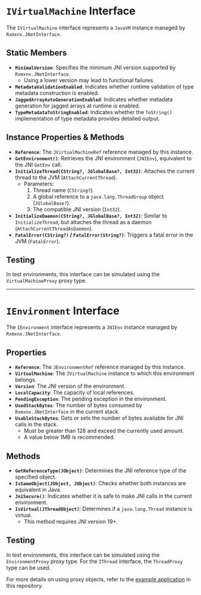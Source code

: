 # `IVirtualMachine` Interface

The `IVirtualMachine` interface represents a `JavaVM` instance managed by `Rxmxnx.JNetInterface`.

## Static Members

- **`MinimalVersion`**: Specifies the minimum JNI version supported by `Rxmxnx.JNetInterface`.
    - Using a lower version may lead to functional failures.
- **`MetadataValidationEnabled`**: Indicates whether runtime validation of type metadata construction is enabled.
- **`JaggedArrayAutoGenerationEnabled`**: Indicates whether metadata generation for jagged arrays at runtime is enabled.
- **`TypeMetadataToStringEnabled`**: Indicates whether the `ToString()` implementation of type metadata provides
  detailed output.

## Instance Properties & Methods

- **`Reference`**: The `JVirtualMachineRef` reference managed by this instance.
- **`GetEnvironment()`**: Retrieves the JNI environment (`JNIEnv`), equivalent to the JNI `GetEnv` call.
- **`InitializeThread(CString?, JGlobalBase?, Int32)`**: Attaches the current thread to the JVM (`AttachCurrentThread`).
    - Parameters:
        1. Thread name (`CString?`).
        2. A global reference to a `java.lang.ThreadGroup` object (`JGlobalBase?`).
        3. The compatible JNI version (`Int32`).
- **`InitializeDaemon(CString?, JGlobalBase?, Int32)`**: Similar to `InitializeThread`, but attaches the thread as a
  daemon (`AttachCurrentThreadAsDaemon`).
- **`FatalError(CString?)` / `FatalError(String?)`**: Triggers a fatal error in the JVM (`FatalError`).

## Testing

In test environments, this interface can be simulated using the `VirtualMachineProxy` proxy type.

---  

# `IEnvironment` Interface

The `IEnvironment` interface represents a `JNIEnv` instance managed by `Rxmxnx.JNetInterface`.

## Properties

- **`Reference`**: The `JEnvironmentRef` reference managed by this instance.
- **`VirtualMachine`**: The `IVirtualMachine` instance to which this environment belongs.
- **`Version`**: The JNI version of the environment.
- **`LocalCapacity`**: The capacity of local references.
- **`PendingException`**: The pending exception in the environment.
- **`UsedStackBytes`**: The number of bytes consumed by `Rxmxnx.JNetInterface` in the current stack.
- **`UsableStackBytes`**: Gets or sets the number of bytes available for JNI calls in the stack.
    - Must be greater than 128 and exceed the currently used amount.
    - A value below 1MB is recommended.

## Methods

- **`GetReferenceType(JObject)`**: Determines the JNI reference type of the specified object.
- **`IsSameObject(JObject, JObject)`**: Checks whether both instances are equivalent in Java.
- **`JniSecure()`**: Indicates whether it is safe to make JNI calls in the current environment.
- **`IsVirtual(JThreadObject)`**: Determines if a `java.lang.Thread` instance is virtual.
    - This method requires JNI version 19+.

## Testing

In test environments, this interface can be simulated using the `EnvironmentProxy` proxy type. For the `IThread`
interface, the `ThreadProxy` type can be used.

For more details on using proxy objects, refer to
the [example application](../src/ApplicationTest/Rxmxnx.JNetInterface.ManagedTest/README.md) in this repository.  
